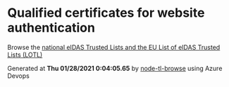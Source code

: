 # Qualified certificates for website authentication 
 Browse the [national eIDAS Trusted Lists and the EU List of eIDAS Trusted Lists (LOTL)](https://webgate.ec.europa.eu/tl-browser/#/) 
 
 
Generated at **Thu 01/28/2021  0:04:05.65** by [node-tl-browse](https://github.com/ymedlop/node-tl-browser) using Azure Devops 
